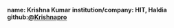 **name: Krishna Kumar**
**institution/company: HIT, Haldia**
**github:[@Krishnapro](https://github.com/Krishnapro)**
